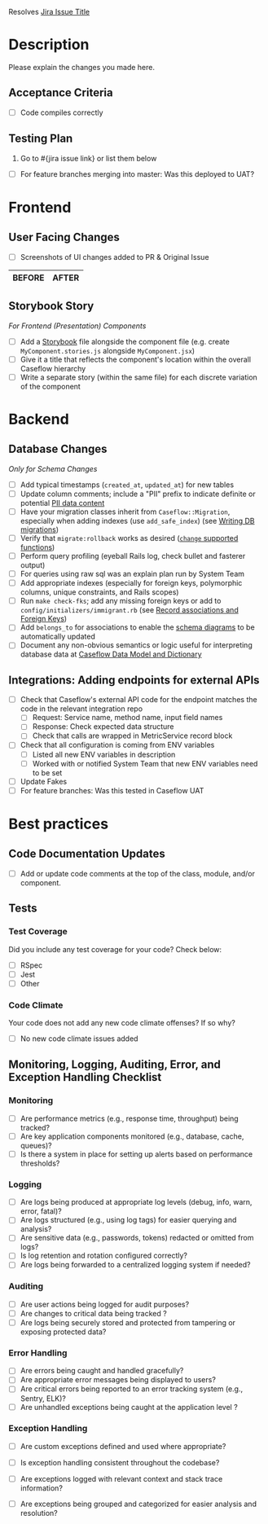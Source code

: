Resolves [Jira Issue Title](https://jira.devops.va.gov/browse/JIRA-12345)

# Description
Please explain the changes you made here.

## Acceptance Criteria
- [ ] Code compiles correctly

## Testing Plan
1. Go to #{jira issue link} or list them below

- [ ] For feature branches merging into master: Was this deployed to UAT?

# Frontend
## User Facing Changes
 - [ ] Screenshots of UI changes added to PR & Original Issue

 BEFORE|AFTER
 ---|---

## Storybook Story
*For Frontend (Presentation) Components*
* [ ] Add a [Storybook](https://github.com/department-of-veterans-affairs/caseflow/wiki/Documenting-React-Components-with-Storybook) file alongside the component file (e.g. create `MyComponent.stories.js` alongside `MyComponent.jsx`)
* [ ] Give it a title that reflects the component's location within the overall Caseflow hierarchy
* [ ] Write a separate story (within the same file) for each discrete variation of the component

# Backend
## Database Changes
*Only for Schema Changes*

* [ ] Add typical timestamps (`created_at`, `updated_at`) for new tables
* [ ] Update column comments; include a "PII" prefix to indicate definite or potential [PII data content](https://github.com/department-of-veterans-affairs/appeals-team/blob/master/caseflow-team/0-how-we-work/pii-handbook.md#what-is-pii)
* [ ] Have your migration classes inherit from `Caseflow::Migration`, especially when adding indexes (use `add_safe_index`) (see [Writing DB migrations](https://github.com/department-of-veterans-affairs/caseflow/wiki/Writing-DB-migrations))
* [ ] Verify that `migrate:rollback` works as desired ([`change` supported functions](https://edgeguides.rubyonrails.org/active_record_migrations.html#using-the-change-method))
* [ ] Perform query profiling (eyeball Rails log, check bullet and fasterer output)
* [ ] For queries using raw sql was an explain plan run by System Team
* [ ] Add appropriate indexes (especially for foreign keys, polymorphic columns, unique constraints, and Rails scopes)
* [ ] Run `make check-fks`; add any missing foreign keys or add to `config/initializers/immigrant.rb` (see [Record associations and Foreign Keys](https://github.com/department-of-veterans-affairs/caseflow/wiki/Record-associations-and-Foreign-Keys))
* [ ] Add `belongs_to` for associations to enable the [schema diagrams](https://department-of-veterans-affairs.github.io/caseflow/task_trees/schema/schema_diagrams) to be automatically updated
* [ ] Document any non-obvious semantics or logic useful for interpreting database data at [Caseflow Data Model and Dictionary](https://github.com/department-of-veterans-affairs/caseflow/wiki/Caseflow-Data-Model-and-Dictionary)

## Integrations: Adding endpoints for external APIs
* [ ] Check that Caseflow's external API code for the endpoint matches the code in the relevant integration repo
  * [ ] Request: Service name, method name, input field names
  * [ ] Response: Check expected data structure
  * [ ] Check that calls are wrapped in MetricService record block
* [ ] Check that all configuration is coming from ENV variables
  * [ ] Listed all new ENV variables in description
  * [ ] Worked with or notified System Team that new ENV variables need to be set
* [ ] Update Fakes
* [ ] For feature branches: Was this tested in Caseflow UAT

# Best practices
## Code Documentation Updates
- [ ] Add or update code comments at the top of the class, module, and/or component.

## Tests
### Test Coverage
Did you include any test coverage for your code? Check below:
- [ ] RSpec
- [ ] Jest
- [ ] Other

### Code Climate
Your code does not add any new code climate offenses? If so why?
- [ ] No new code climate issues added

## Monitoring, Logging, Auditing, Error, and Exception Handling Checklist

### Monitoring
- [ ] Are performance metrics (e.g., response time, throughput) being tracked?
- [ ] Are key application components monitored (e.g., database, cache, queues)?
- [ ] Is there a system in place for setting up alerts based on performance thresholds?

### Logging
- [ ] Are logs being produced at appropriate log levels (debug, info, warn, error, fatal)?
- [ ] Are logs structured (e.g., using log tags) for easier querying and analysis?
- [ ] Are sensitive data (e.g., passwords, tokens) redacted or omitted from logs?
- [ ] Is log retention and rotation configured correctly?
- [ ] Are logs being forwarded to a centralized logging system if needed?

### Auditing
- [ ] Are user actions being logged for audit purposes?
- [ ] Are changes to critical data being tracked ?
- [ ] Are logs being securely stored and protected from tampering or exposing protected data?

### Error Handling
- [ ] Are errors being caught and handled gracefully?
- [ ] Are appropriate error messages being displayed to users?
- [ ] Are critical errors being reported to an error tracking system (e.g., Sentry, ELK)?
- [ ] Are unhandled exceptions being caught at the application level ?

### Exception Handling
- [ ] Are custom exceptions defined and used where appropriate?
- [ ] Is exception handling consistent throughout the codebase?
- [ ] Are exceptions logged with relevant context and stack trace information?
- [ ] Are exceptions being grouped and categorized for easier analysis and resolution?

